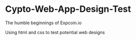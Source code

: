 # Cypto-Web-App-Design-Test

The humble beginnings of Expcoin.io

Using html and css to test potential web designs
